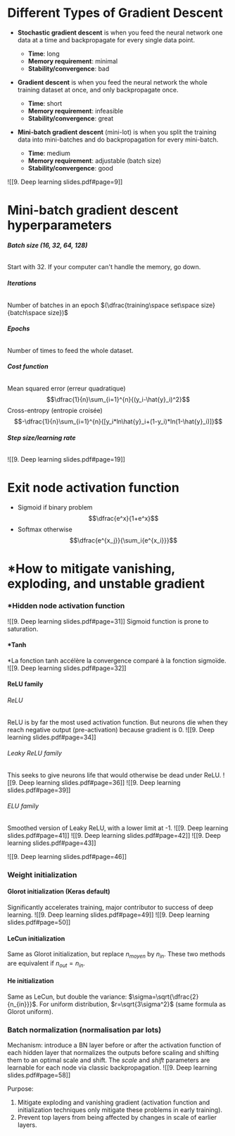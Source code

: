 # Different Types of Gradient Descent

- **Stochastic gradient descent** is when you feed the neural network one data at a time and backpropagate for every single data point.
	- **Time**: long
	- **Memory requirement**: minimal
	- **Stability/convergence**: bad

- **Gradient descent** is when you feed the neural network the whole training dataset at once, and only backpropagate once.
	- **Time**: short
	- **Memory requirement**: infeasible
	- **Stability/convergence**: great

- **Mini-batch gradient descent** (mini-lot) is when you split the training data into mini-batches and do backpropagation for every mini-batch.
	- **Time**: medium
	- **Memory requirement**: adjustable (batch size)
	- **Stability/convergence**: good


![[9. Deep learning slides.pdf#page=9]]

# Mini-batch gradient descent hyperparameters

###### **Batch size (16, 32, 64, 128)**
Start with 32. If your computer can't handle the memory, go down.
###### **Iterations**
Number of batches in an epoch $(\dfrac{training\space set\space size}{batch\space size})$
###### **Epochs**
Number of times to feed the whole dataset.
###### **Cost function**
Mean squared error (erreur quadratique) $$\dfrac{1}{n}\sum_{i=1}^{n}{(y_i-\hat{y}_i)^2}$$Cross-entropy (entropie croisée) $$-\dfrac{1}{n}\sum_{i=1}^{n}{[y_i*ln\hat{y}_i+(1-y_i)*ln(1-\hat{y}_i)]}$$
###### **Step size/learning rate**
![[9. Deep learning slides.pdf#page=19]]






# Exit node activation function

- Sigmoid if binary problem $$\dfrac{e^x}{1+e^x}$$
- Softmax otherwise $$\dfrac{e^{x_j}}{\sum_i{e^{x_i}}}$$
# *How to mitigate vanishing, exploding, and unstable gradient

### *Hidden node activation function

![[9. Deep learning slides.pdf#page=31]]
Sigmoid function is prone to saturation.

#### *Tanh

*La fonction tanh accélère la convergence comparé à la fonction sigmoïde.
![[9. Deep learning slides.pdf#page=32]]

#### ReLU family
###### ReLU
ReLU is by far the most used activation function. But neurons die when they reach negative output (pre-activation) because gradient is 0.
![[9. Deep learning slides.pdf#page=34]]

###### Leaky ReLU family
This seeks to give neurons life that would otherwise be dead under ReLU.
![[9. Deep learning slides.pdf#page=36]]
![[9. Deep learning slides.pdf#page=39]]
###### ELU family
Smoothed version of Leaky ReLU, with a lower limit at -1.
![[9. Deep learning slides.pdf#page=41]]
![[9. Deep learning slides.pdf#page=42]]
![[9. Deep learning slides.pdf#page=43]]

![[9. Deep learning slides.pdf#page=46]]

### Weight initialization
#### Glorot initialization (Keras default)
Significantly accelerates training, major contributor to success of deep learning.
![[9. Deep learning slides.pdf#page=49]]
![[9. Deep learning slides.pdf#page=50]]
#### LeCun initialization
Same as Glorot initialization, but replace $n_{moyen}$ by $n_{in}$. These two methods are equivalent if $n_{out}=n_{in}$.

#### He initialization
Same as LeCun, but double the variance: $\sigma=\sqrt{\dfrac{2}{n_{in}}}$.
For uniform distribution, $r=\sqrt{3\sigma^2}$ (same formula as Glorot uniform).


### Batch normalization (normalisation par lots)

Mechanism: introduce a BN layer before or after the activation function of each hidden layer that normalizes the outputs before scaling and shifting them to an optimal scale and shift. The *scale* and *shift* parameters are learnable for each node via classic backpropagation.
![[9. Deep learning slides.pdf#page=58]]

Purpose:
1. Mitigate exploding and vanishing gradient (activation function and initialization techniques only mitigate these problems in early training).
2. Prevent top layers from being affected by changes in scale of earlier layers.



